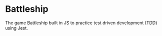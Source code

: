 # Battleship
The game Battleship  built in JS to practice test driven development (TDD) using Jest.
